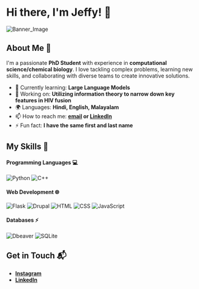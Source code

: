 # Hi there, I'm Jeffy! 👋
![Banner_Image](https://github.com/JJ-Jeffy/JJ-Jeffy/assets/110801113/7d946b55-27a5-4b61-aeaf-13e2053dc84a)
## About Me 🚀

I'm a passionate **PhD Student** with experience in **computational science/chemical biology**. I love tackling complex problems, learning new skills, and collaborating with diverse teams to create innovative solutions.

- 🌱 Currently learning: **Large Language Models**
- 🔭 Working on: **Utilizing information theory to narrow down key features in HIV fusion**
- 🌍 Languages: **Hindi, English, Malayalam**
- 📫 How to reach me: **[email](jeff48690@gmail.com) or [LinkedIn](https://www.linkedin.com/in/jeffy-j-5698a8132/)**
- ⚡ Fun fact: **I have the same first and last name**

## My Skills 🧠

#### Programming Languages 💻
![Python](https://img.shields.io/badge/Python-FFD43B?style=for-the-badge&logo=python&logoColor=blue)
![C++](https://img.shields.io/badge/C%2B%2B-00599C?style=for-the-badge&logo=c%2B%2B&logoColor=white)

#### Web Development 🌐
![Flask](https://img.shields.io/badge/Flask-000000?style=for-the-badge&logo=flask&logoColor=white)
![Drupal](https://img.shields.io/badge/Drupal-0678BE?style=for-the-badge&logo=drupal&logoColor=white)
![HTML](https://img.shields.io/badge/-HTML-E34F26?style=flat-square&logo=html5&logoColor=white)
![CSS](https://img.shields.io/badge/-CSS-1572B6?style=flat-square&logo=css3&logoColor=white)
![JavaScript](https://img.shields.io/badge/-JavaScript-F7DF1E?style=flat-square&logo=javascript&logoColor=black)

#### Databases ⚡
![Dbeaver](https://img.shields.io/badge/dbeaver-382923?style=for-the-badge&logo=dbeaver&logoColor=white)
![SQLite](https://img.shields.io/badge/Sqlite-003B57?style=for-the-badge&logo=sqlite&logoColor=white)

## Get in Touch 📬

- **[Instagram](https://www.instagram.com/jeffy_squared/)**
- **[LinkedIn](https://www.linkedin.com/in/jeffy-j-5698a8132/)**


